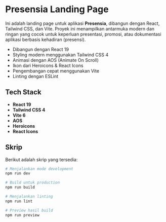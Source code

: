 # Presensia Landing Page

Ini adalah landing page untuk aplikasi **Presensia**, dibangun dengan React, Tailwind CSS, dan Vite. Proyek ini menampilkan antarmuka modern dan ringan yang cocok untuk keperluan presentasi, promosi, atau dokumentasi aplikasi berbasis kehadiran (presensi).

- Dibangun dengan React 19
- Styling modern menggunakan Tailwind CSS 4
- Animasi dengan AOS (Animate On Scroll)
- Ikon dari Heroicons & React Icons
- Pengembangan cepat menggunakan Vite
- Linting dengan ESLint

## Tech Stack

- **React 19**
- **Tailwind CSS 4**
- **Vite 6**
- **AOS**
- **Heroicons**
- **React Icons**

## Skrip

Berikut adalah skrip yang tersedia:

```bash
# Menjalankan mode development
npm run dev

# Build untuk production
npm run build

# Menjalankan linting
npm run lint

# Preview hasil build
npm run preview
